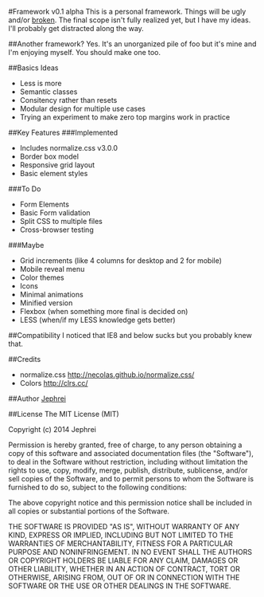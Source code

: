 #Framework v0.1 alpha
This is a personal framework. Things will be ugly and/or [broken](http://motherfuckingwebsite.com). The final scope isn't fully realized yet, but I have my ideas. I'll probably get distracted along the way.

##Another framework?
Yes. It's an unorganized pile of foo but it's mine and I'm enjoying myself. You should make one too.

##Basics Ideas
* Less is more
* Semantic classes
* Consitency rather than resets
* Modular design for multiple use cases
* Trying an experiment to make zero top margins work in practice

##Key Features
###Implemented
* Includes normalize.css v3.0.0
* Border box model
* Responsive grid layout
* Basic element styles

###To Do
* Form Elements
* Basic Form validation
* Split CSS to multiple files
* Cross-browser testing

###Maybe
* Grid increments (like 4 columns for desktop and 2 for mobile)
* Mobile reveal menu
* Color themes
* Icons
* Minimal animations
* Minified version
* Flexbox (when something more final is decided on)
* LESS (when/if my LESS knowledge gets better)

##Compatibility
I noticed that IE8 and below sucks but you probably knew that.

##Credits
* normalize.css http://necolas.github.io/normalize.css/
* Colors http://clrs.cc/

##Author
[Jephrei](http://github.com/jephrei)

##License
The MIT License (MIT)

Copyright (c) 2014 Jephrei

Permission is hereby granted, free of charge, to any person obtaining a copy
of this software and associated documentation files (the "Software"), to deal
in the Software without restriction, including without limitation the rights
to use, copy, modify, merge, publish, distribute, sublicense, and/or sell
copies of the Software, and to permit persons to whom the Software is
furnished to do so, subject to the following conditions:

The above copyright notice and this permission notice shall be included in
all copies or substantial portions of the Software.

THE SOFTWARE IS PROVIDED "AS IS", WITHOUT WARRANTY OF ANY KIND, EXPRESS OR
IMPLIED, INCLUDING BUT NOT LIMITED TO THE WARRANTIES OF MERCHANTABILITY,
FITNESS FOR A PARTICULAR PURPOSE AND NONINFRINGEMENT. IN NO EVENT SHALL THE
AUTHORS OR COPYRIGHT HOLDERS BE LIABLE FOR ANY CLAIM, DAMAGES OR OTHER
LIABILITY, WHETHER IN AN ACTION OF CONTRACT, TORT OR OTHERWISE, ARISING FROM,
OUT OF OR IN CONNECTION WITH THE SOFTWARE OR THE USE OR OTHER DEALINGS IN
THE SOFTWARE.